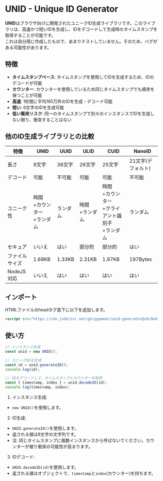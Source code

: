 # UNID - Unique ID Generator

**UNID**はブラウザ向けに開発されたユニークID生成ライブラリです。このライブラリは、高速かつ短いIDを生成し、IDをデコードして生成時のタイムスタンプを取得することが可能です。\
これは自分用に作成したもので、あまりテストしていません。そのため、バグがある可能性があります。

## 特徴

- **タイムスタンプベース**: タイムスタンプを使用してIDを生成するため、IDのデコードが可能
- **カウンター**: カウンターを使用しているため同じタイムスタンプでも順序を保つことが可能
- **高速**: 1秒間に平均165万件のIDを生成・デコード可能
- **短い**: 9文字のIDを生成可能
- **低い衝突リスク**: 同一のタイムスタンプで別々のインスタンスでIDを生成しない限り、衝突することはない

## 他のID生成ライブラリとの比較

| 特徴 | UNID | UUID | ULID | CUID | NanoID |
| - | - | - | - | - | - |
| 長さ | 9文字 | 36文字 | 26文字 | 25文字 | 21文字(デフォルト) |
| デコード | 可能 | 不可能 | 可能 | 可能 | 不可能 |
| ユニーク性 | 時間<br>+カウンター<br>+ランダム | ランダム | 時間<br>+ランダム | 時間<br>+カウンター<br>+クライアント識別子<br>+ランダム | ランダム |
| セキュア | いいえ | はい | 部分的 | 部分的 | はい |
| ファイルサイズ | 1.68KB | 1.33KB | 2.31KB | 1.97KB | 197Bytes |
| NodeJS対応 | いいえ | はい | はい | はい | はい |

## インポート

HTMLファイルのheadタグ直下に以下を追加します。

```html
<script src="https://cdn.jsdelivr.net/gh/yppmeat/unid-generator@c0c9ed122e41db8f2ad119d5ae3e59767d295fb7/src/unid.min.js"></script>
```

## 使い方

```js
// インスタンス生成
const unid = new UNID();

// ユニークIDを生成
const id = unid.generateID();
console.log(id);

// IDをデコードして、タイムスタンプとカウンターを取得
const { timestamp, index } = unid.decodeID(id);
console.log(timestamp, index);
```

1. インスタンス生成:
  - `new UNID()`を使用します。
2. ID生成:
  - `UNID.generateID()`を使用します。
  - 返される値は9文字の文字列です。
  - 注: 同じタイムスタンプに複数インスタンスから呼ばないでください。カウンターが被り衝突の可能性が高まります。
3. IDデコード:
  - `UNID.decodeID(id)`を使用します。
  - 返される値はオブジェクトで、`timestamp`と`index`(カウンター)を持ちます。
